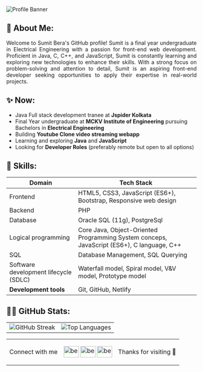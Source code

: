 ![Profile Banner](https://github.com/berasumit611/Sumit-Bera-Portfolio/assets/86337318/4a635ed8-aa27-4279-aad2-fe20abed2b9e)

## 💫 About Me:

<p align="justify">Welcome to Sumit Bera's GitHub profile! Sumit is a final year undergraduate in Electrical Engineering with a passion for front-end web development. Proficient in Java, C, C++, and JavaScript, Sumit is constantly learning and exploring new technologies to enhance their skills. With a strong focus on problem-solving and attention to detail, Sumit is an aspiring front-end developer seeking opportunities to apply their expertise in real-world projects.</p>


## ✨ Now:

- Java Full stack development tranee  at **Jspider Kolkata**
- Final Year undergraduate at **MCKV Institute of Engineering** pursuing Bachelors in **Electrical Engineering**
- Building **Youtube Clone video streaming webapp**
- Learning and exploring  **Java** and **JavaScript**
- Looking for **Developer Roles** (preferably remote but open to all options)



## 🚀 Skills:
| Domain      | Tech Stack                               |
|-----------------|------------------------------------------------|
| Frontend    |     HTML5, CSS3, JavaScript (ES6+), Bootstrap, Responsive web design |
|Backend | PHP |
|Database| Oracle SQL (11g), PostgreSql
| Logical programming        | Core Java, Object-Oriented Programming System conceps, JavaScript (ES6+), C language, C++|
| SQL             | Database Management, SQL Querying              |
|Software development lifecycle (SDLC)|Waterfall model, Spiral model, V&V model, Prototype model|
|**Development tools**|Git, GitHub, Netlify|


## 👨‍💻 GitHub Stats:

<table>
  <tr>
    <td>
    <img src="https://github-readme-streak-stats.herokuapp.com/?user=berasumit611&theme=dark&hide_border=false" alt="GitHub Streak"></td>
    <td><img src="https://github-readme-stats.vercel.app/api/top-langs/?username=berasumit611&theme=dark&hide_border=false&include_all_commits=true&count_private=true&layout=compact" alt="Top Languages"></td>
  </tr>
</table>




<table style="table:{border:0;}">
  <tr>
    <td>
      <p align="left">Connect with me</p>
    </td>
    <td>
      <p align="left">
        <a href="https://linkedin.com/in/berasumit611" target="blank"><img align="center" src="https://raw.githubusercontent.com/rahuldkjain/github-profile-readme-generator/master/src/images/icons/Social/linked-in-alt.svg" alt="berasumit611" height="30" width="40" /></a>
        <a href="https://www.hackerrank.com/berasumit611" target="blank"><img align="center" src="https://raw.githubusercontent.com/rahuldkjain/github-profile-readme-generator/master/src/images/icons/Social/hackerrank.svg" alt="berasumit611" height="30" width="40" /></a>
        <a href="https://auth.geeksforgeeks.org/user/berasumit611" target="blank"><img align="center" src="https://raw.githubusercontent.com/rahuldkjain/github-profile-readme-generator/master/src/images/icons/Social/geeks-for-geeks.svg" alt="berasumit611" height="30" width="40" /></a>
      </p>
    </td>
    <td >
      <p align="left">Thanks for visiting 🤍</p>
    </td>
  </tr>
 
    
  
</table>








<!-- Proudly created with GPRM ( https://gprm.itsvg.in ) -->





